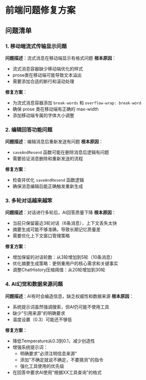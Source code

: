 # 前端问题修复方案

## 问题清单

### 1. 移动端流式传输显示问题
**问题描述**：流式消息在移动端显示有格式问题
**根本原因**：
- 流式消息容器缺少移动端优化的样式
- prose类在移动端可能导致文本溢出
- 需要添加合适的断行和滚动处理

**修复方案**：
- 为流式消息容器添加 `break-words` 和 `overflow-wrap: break-word`
- 确保 prose 类在移动端有正确的 max-width
- 添加移动端专属的字体大小调整

### 2. 编辑回答功能问题
**问题描述**：编辑消息后重新发送有问题
**根本原因**：
- `saveAndResend` 函数可能在删除消息后逻辑有问题
- 需要验证消息删除和重新发送的流程

**修复方案**：
- 检查并优化 `saveAndResend` 函数逻辑
- 确保消息编辑后能正确触发重新生成

### 3. 多轮对话越来越笨
**问题描述**：对话进行多轮后，AI回答质量下降
**根本原因**：
- 当前只保留最近3轮对话（6条消息），上下文丢失太快
- 摘要生成可能不够准确，导致长期记忆质量差
- 需要优化上下文窗口管理策略

**修复方案**：
- 增加保留的对话轮数：从3轮增加到5轮（10条消息）
- 优化摘要生成策略：更侧重用户的核心需求和关键事实
- 调整ChatHistory压缩阈值：从20轮增加到30轮

### 4. AI幻觉和数据来源问题
**问题描述**：AI有时会编造信息，缺乏权威性和数据来源
**根本原因**：
- 系统提示词虽然强调搜索，但AI仍可能不使用工具
- 缺少"引用来源"的明确要求
- 温度设置（0.3）可能还不够低

**修复方案**：
- 降低Temperature从0.3到0.1，减少创造性
- 增强系统提示词：
  - 明确要求"必须注明信息来源"
  - 添加"不确定就说不确定，不要猜测"的指令
  - 强化工具使用的优先级
- 在回答中要求AI使用"根据XX工具查询"的格式
